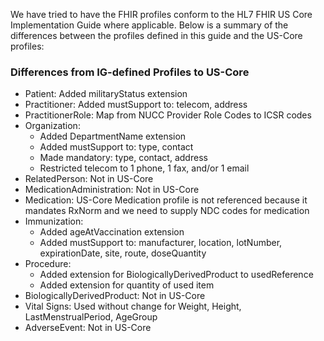<p>We have tried to have the FHIR profiles conform to the HL7 FHIR US Core Implementation Guide where applicable.  Below is a summary of the differences between the profiles defined in this guide and the US-Core profiles:</p>

<h3>Differences from IG-defined Profiles to US-Core</h3>
<ul>
<li>Patient: Added militaryStatus extension</li>
<li>Practitioner: Added mustSupport to: telecom, address</li>
<li>PractitionerRole: Map from NUCC Provider Role Codes to ICSR codes</li>
<li>Organization:
	<ul>
		<li>Added DepartmentName extension</li>
		<li>Added mustSupport to: type, contact</li>
		<li>Made mandatory: type, contact, address</li>
		<li>Restricted telecom to 1 phone, 1 fax, and/or 1 email</li>
	</ul>
</li>
<li>RelatedPerson: Not in US-Core</li>
<li>MedicationAdministration: Not in US-Core</li>
<li>Medication: US-Core Medication profile is not referenced because it mandates RxNorm and we need to supply NDC codes for medication</li>
<li>Immunization:
	<ul>
		<li>Added ageAtVaccination extension</li>
		<li>Added mustSupport to: manufacturer, location, lotNumber, expirationDate, site, route, doseQuantity</li>
	</ul>
</li>
<li>Procedure: 
	<ul>
		<li>Added extension for BiologicallyDerivedProduct to usedReference</li>
		<li>Added extension for quantity of used item</li>
	</ul>
</li>
<li>BiologicallyDerivedProduct: Not in US-Core</li>
<li>Vital Signs: Used without change for Weight, Height, LastMenstrualPeriod, AgeGroup</li>
<li>AdverseEvent: Not in US-Core</li>
</ul>
